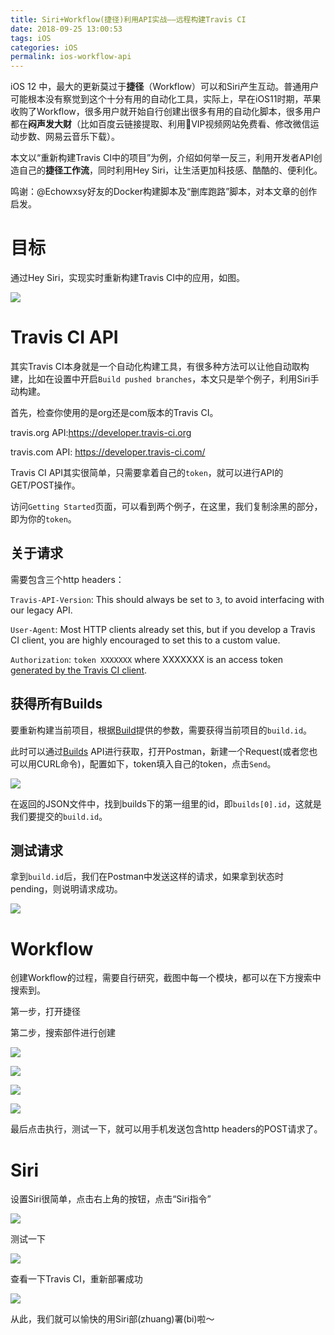 ```yaml
---
title: Siri+Workflow(捷径)利用API实战——远程构建Travis CI
date: 2018-09-25 13:00:53
tags: iOS
categories: iOS
permalink: ios-workflow-api
---
```


iOS 12 中，最大的更新莫过于**捷径**（Workflow）可以和Siri产生互动。普通用户可能根本没有察觉到这个十分有用的自动化工具，实际上，早在iOS11时期，苹果收购了Workflow，很多用户就开始自行创建出很多有用的自动化脚本，很多用户都在**闷声发大财**（比如百度云链接提取、利用VIP视频网站免费看、修改微信运动步数、网易云音乐下载）。

本文以“重新构建Travis CI中的项目”为例，介绍如何举一反三，利用开发者API创造自己的**捷径工作流**，同时利用Hey Siri，让生活更加科技感、酷酷的、便利化。

鸣谢：@Echowxsy好友的Docker构建脚本及“删库跑路”脚本，对本文章的创作启发。

# 目标

通过Hey Siri，实现实时重新构建Travis CI中的应用，如图。

![](/content/images/ios-workflow-api/app/06.jpg)

# Travis CI API

其实Travis CI本身就是一个自动化构建工具，有很多种方法可以让他自动取构建，比如在设置中开启``Build pushed branches``，本文只是举个例子，利用Siri手动构建。

首先，检查你使用的是org还是com版本的Travis CI。

travis.org API:https://developer.travis-ci.org

travis.com API: https://developer.travis-ci.com/

Travis CI API其实很简单，只需要拿着自己的`token`，就可以进行API的GET/POST操作。

访问`Getting Started`页面，可以看到两个例子，在这里，我们复制涂黑的部分，即为你的`token`。

## 关于请求

需要包含三个http headers：

`Travis-API-Version`: This should always be set to `3`, to avoid interfacing with our legacy API.

`User-Agent`: Most HTTP clients already set this, but if you develop a Travis CI client, you are highly encouraged to set this to a custom value.

`Authorization`: `token XXXXXXX` where XXXXXXX is an access token [generated by the Travis CI client](https://developer.travis-ci.org/authentication).

## 获得所有Builds

要重新构建当前项目，根据[Build](https://developer.travis-ci.org/resource/build#Build)提供的参数，需要获得当前项目的`build.id`。

此时可以通过[Builds](https://developer.travis-ci.org/resource/builds) API进行获取，打开Postman，新建一个Request(或者您也可以用CURL命令)，配置如下，token填入自己的token，点击`Send`。

![](/content/images/ios-workflow-api/2.png)

在返回的JSON文件中，找到builds下的第一组里的id，即`builds[0].id`，这就是我们要提交的`build.id`。

## 测试请求

拿到`build.id`后，我们在Postman中发送这样的请求，如果拿到状态时pending，则说明请求成功。

![](/content/images/ios-workflow-api/3.png)

# Workflow

创建Workflow的过程，需要自行研究，截图中每一个模块，都可以在下方搜索中搜索到。

第一步，打开捷径

第二步，搜索部件进行创建

![](/content/images/ios-workflow-api/app/01.jpg)

![](/content/images/ios-workflow-api/app/02.jpg)

![](/content/images/ios-workflow-api/app/03.jpg)

![](/content/images/ios-workflow-api/app/04.jpg)

最后点击执行，测试一下，就可以用手机发送包含http headers的POST请求了。

# Siri

设置Siri很简单，点击右上角的按钮，点击“Siri指令”

![](/content/images/ios-workflow-api/app/05.jpg)

测试一下

![](/content/images/ios-workflow-api/app/06.jpg)

查看一下Travis CI，重新部署成功

![](/content/images/ios-workflow-api/1.png)

从此，我们就可以愉快的用Siri部(zhuang)署(bi)啦～